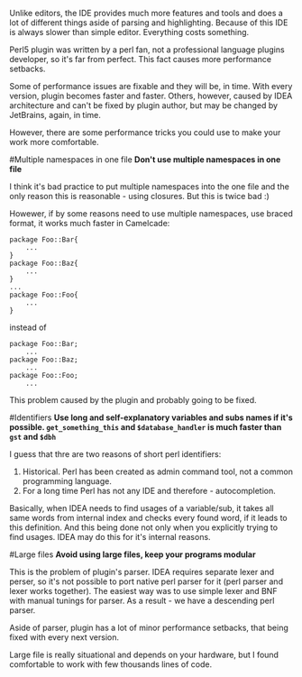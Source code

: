 Unlike editors, the IDE provides much more features and tools and does a lot of different things aside of parsing and highlighting. Because of this IDE is always slower than simple editor. Everything costs something.

Perl5 plugin was written by a perl fan, not a professional language plugins developer, so it's far from perfect. This fact causes more performance setbacks.

Some of performance issues are fixable and they will be, in time. With every version, plugin becomes faster and faster. Others, however, caused by IDEA architecture and can't be fixed by plugin author, but may be changed by JetBrains, again, in time.

However, there are some performance tricks you could use to make your work more comfortable. 

#Multiple namespaces in one file
<b>Don't use multiple namespaces in one file</b>

I think it's bad practice to put multiple namespaces into the one file and the only reason this is reasonable - using closures. But this is twice bad :) 

Howewer, if by some reasons need to use multiple namespaces, use braced format, it works much faster in Camelcade:
```
package Foo::Bar{
    ...
}
package Foo::Baz{
    ...
}
...
package Foo::Foo{
    ...
}
```
instead of
```
package Foo::Bar;
    ...
package Foo::Baz;
    ...
package Foo::Foo;
    ...
```
This problem caused by the plugin and probably going to be fixed.

#Identifiers
<b>Use long and self-explanatory variables and subs names if it's possible. `get_something_this` and `$database_handler` is much faster than `gst` and `$dbh`</b>

I guess that thre are two reasons of short perl identifiers:

1. Historical. Perl has been created as admin command tool, not a common programming language.
2. For a long time Perl has not any IDE and therefore - autocompletion.

Basically, when IDEA needs to find usages of a variable/sub, it takes all same words from internal index and checks every found word, if it leads to this definition. And this being done not only when you explicitly trying to find usages. IDEA may do this for it's internal reasons.

#Large files
<b>Avoid using large files, keep your programs modular</b>

This is the problem of plugin's parser. IDEA requires separate lexer and perser, so it's not possible to port native perl parser for it (perl parser and lexer works together). The easiest way was to use simple lexer and BNF with manual tunings for parser. As a result - we have a descending perl parser.

Aside of parser, plugin has a lot of minor performance setbacks, that being fixed with every next version. 

Large file is really situational and depends on your hardware, but I found comfortable to work with few thousands lines of code.

